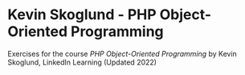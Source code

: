 # Kevin Skoglund - PHP Object-Oriented Programming

Exercises for the course *PHP Object-Oriented Programming* by Kevin Skoglund, LinkedIn Learning (Updated 2022)
